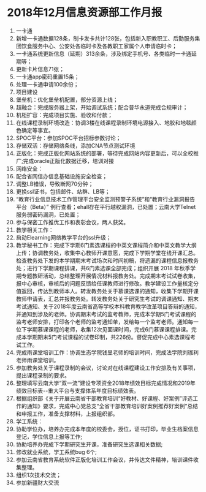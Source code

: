 # 2018年12月信息资源部工作月报


1. 一卡通
  1. 新增一卡通数据128条，制卡发卡共计128张，包括新入职教职工、后勤服务集团饮食服务中心、公安处各临时卡及各教职工家属个人申请临时卡；
  2. 一卡通系统更新信息（延期）313余条，涉及绑定手机号、各类临时一卡通延期等；
  3. 更新卡片信息71张；
  4. 一卡通app密码重置15条；
  5. 处理一卡通申请100余份；
2. 项目建设
  1. 堡垒机：优化堡垒机配置，部分资源上线；
  2. 超融合：完成服务器上架，开始调试系统；配合普华永道完成合规审计；
  3. 机柜扩容：完成项目实施、验收和付款；
  4. 在线课程录制环境改造：协调3楼在线课程录制环境电源接入、地胶和地毯颜色确定等事宜。
  5. SPOC平台：参加SPOC平台招标参数讨论；
  6. 存储双活：存储网络条线，添加CNA节点测试环境
  7. 正版化：完成正版化网站系统的部署，等待完成网站内容更新后，可以全校推广;完成oracle正版化数据迁移，培训对接
3. 网络安全：
  1. 配合省网信办信息基础设施安全检查；
  2. 调整LB错误，导致断网70分钟；
  3. 更换ssl证书，包括邮件、站群、LB等；
  4. “教育行业信息技术工作管理平台安全监测预警子系统”和“教育行业漏洞报告平台（Beta）” 例行查看；ehall存在平行越权漏洞，已处置；云南大学Telnet服务弱密码漏洞，已处置；
  5. 参与保密工作推优工作和表彰会议，两人获奖。
4. 教学相关工作：
  1. 启动Elearning网络教学平台的ssl升级；
  2. 教学秘书工作：完成下学期6门素选课程的中英文课程简介和中英文教学大纲上传；协调教务处，收集中心教师开课意愿，完成下学期学堂在线开课汇总。检查教务处下发的本学期期末考试场次和时间初稿，将遗漏的课程信息报教务处；进行下学期课程排课，共6门素选课全部完成；组织开展 2018 年秋季学期专题教研活动，总结整理开展情况材料报教务处。完成期末考试试卷收集，报中心审核，审核后的问题反馈给任课教师进行修改。教学建设工作量核定分值返回，传达到教师本人。转发教务处关于慕课选课的通知，收集下学期开课教师申请表，汇总并报教务处。转发教务处关于研究生考试的调课通知、期末考试通知、关于2018年度云南省高等学校本科教育教学改革项目答辩的通知，并通知到涉及的老师。协调期末考试的监考教师，完成本学期5门考试课程的监考老师安排，打印各个老师的监考通知单，发给每一个监考老师。通知每一位下学期慕课课程的老师，收集12次见面课时间，完成6门慕课课程排课。完成本学期期末5门考试课程的试卷印制，共226份。督促完成中心素选课程考试工作。
  3. 完成雨课堂培训工作：协调生态学院钱昱老师的培训时间，完成法学院刘珈利老师雨课堂培训。
  4. 参加教务处关于课程录制的会议，讨论对在线课程建设工作安排及有关事项，提出课程录制的要求。
  5. 整理填写云南大学“双一流”建设专项资金2018年绩效目标完成情况和2019年绩效目标表--重大平台与支撑体系年度目标绩效表。
  6. 根据组织部《关于开展云南省干部教育培训“好教材、好课程、好案例”评选工作的通知》要求，完成中心党总支“全省干部教育培训好案例推荐好案例”总结和申报工作，准备支撑材料，上报组织部。
5. 学工系统：
  1. 协助学位办，培养办完成本年度的校委会，授位，证书打印，毕业生档案信息登记，学位信息上报等工作;
  2. 协助培养办完成下学期研究生开课，准备研究生选课相关数据;
  3. 修改就业系统，学工系统bug 6个;
6. 参加云南省教育系统软件正版化培训工作会议，并传达文件精神，培训课件收集整理。
7. 组织1次技术交流；
8. 参加新疆财大交流
